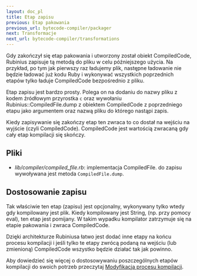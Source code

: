 ```yaml
---
layout: doc_pl
title: Etap zapisu
previous: Etap pakowania
previous_url: bytecode-compiler/packager
next: Transformacje
next_url: bytecode-compiler/transformations
---
```


Gdy zakończył się etap pakowania i utworzony został obiekt
CompiledCode, Rubinius zapisuje tą metodą do pliku w celu
późniejszego użycia. Na przykład, po tym jak pierwszy raz ładujemy
plik, następne ładowanie nie będzie ładować już kodu Ruby i wykonywać
wszystkich poprzednich etapów tylko ładuje CompiledCode bezpośrednio
z pliku.

Etap zapisu jest bardzo prosty. Polega on na dodaniu do nazwy pliku z
kodem źródłowym przyrostka `c` oraz wywołaniu
Rubinius::CompiledFile.dump z obiektem CompiledCode z poprzedniego
etapu jako argumentem oraz nazwą pliku do którego nastąpi zapis.

Kiedy zapisywanie się zakończy etap ten zwraca to co dostał na wejściu
na wyjście (czyli CompiledCode). CompiledCode jest wartością
zwracaną gdy cały etap kompilacji się skończy.

## Pliki

* *lib/compiler/compiled_file.rb*: implementacja CompiledFile.
  do zapisu wywoływana jest metoda `CompiledFile.dump`.

## Dostosowanie zapisu

Tak właściwie ten etap (zapisu) jest opcjonalny, wykonywany tylko
wtedy gdy kompilowany jest plik. Kiedy kompilowany jest String,
(np. przy pomocy eval), ten etap jest pomijany. W takim wypadku
kompilator zatrzymuje się na etapie pakowania i zwraca CompiledCode.

Dzięki architekturze Rubiniusa łatwo jest dodać inne etapy na końcu
procesu kompilacji i jeśli tylko te etapy zwrócą podaną na wejściu
(lub zmienioną) CompiledCode wszystko będzie działać tak jak powinno.

Aby dowiedzieć się więcej o dostosowywaniu
poszczególnych etapów kompilacji do swoich potrzeb przeczytaj
[Modyfikacja procesu kompilacji](/doc/pl/bytecode-compiler/customization/).
